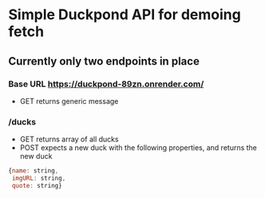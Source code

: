 # Simple Duckpond API for demoing fetch
## Currently only two endpoints in place
### Base URL https://duckpond-89zn.onrender.com/
- GET returns generic message
### /ducks
- GET returns array of all ducks
- POST expects a new duck with the following properties, and returns the new duck
```js
{name: string,
 imgURL: string,
 quote: string}
```
